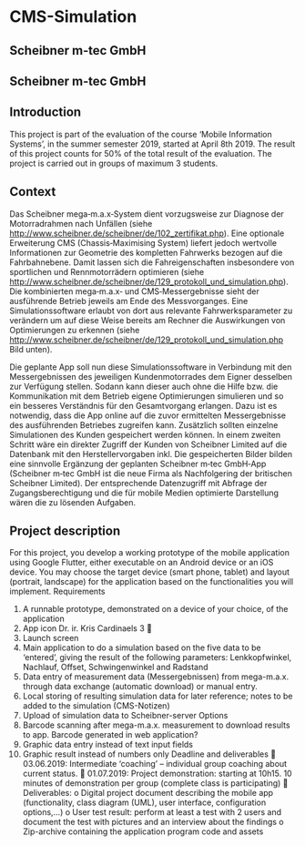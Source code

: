 # CMS-Simulation
## Scheibner m‐tec GmbH
## Scheibner m‐tec GmbH

## Introduction
This project is part of the evaluation of the course ‘Mobile Information Systems’, in the summer semester
2019, started at April 8th 2019. The result of this project counts for 50% of the total result of the
evaluation.
The project is carried out in groups of maximum 3 students.

## Context
Das Scheibner mega‐m.a.x‐System dient vorzugsweise zur Diagnose der Motorradrahmen nach Unfällen
(siehe http://www.scheibner.de/scheibner/de/102_zertifikat.php). Eine optionale Erweiterung CMS
(Chassis‐Maximising System) liefert jedoch wertvolle Informationen zur Geometrie des kompletten
Fahrwerks bezogen auf die Fahrbahnebene. Damit lassen sich die Fahreigenschaften insbesondere von
sportlichen und Rennmotorrädern optimieren (siehe
http://www.scheibner.de/scheibner/de/129_protokoll_und_simulation.php).
Die kombinierten mega‐m.a.x‐ und CMS‐Messergebnisse sieht der ausführende Betrieb jeweils am Ende
des Messvorganges. Eine Simulationssoftware erlaubt von dort aus relevante Fahrwerksparameter zu
verändern um auf diese Weise bereits am Rechner die Auswirkungen von Optimierungen zu erkennen
(siehe http://www.scheibner.de/scheibner/de/129_protokoll_und_simulation.php Bild unten).

Die geplante App soll nun diese Simulationssoftware in Verbindung mit den Messergebnissen des
jeweiligen Kundenmotorrades dem Eigner desselben zur Verfügung stellen. Sodann kann dieser auch
ohne die Hilfe bzw. die Kommunikation mit dem Betrieb eigene Optimierungen simulieren und so ein
besseres Verständnis für den Gesamtvorgang erlangen.
Dazu ist es notwendig, dass die App online auf die zuvor ermittelten Messergebnisse des ausführenden
Betriebes zugreifen kann. Zusätzlich sollten einzelne Simulationen des Kunden gespeichert werden
können.
In einem zweiten Schritt wäre ein direkter Zugriff der Kunden von Scheibner Limited auf die Datenbank
mit den Herstellervorgaben inkl. Die gespeicherten Bilder bilden eine sinnvolle Ergänzung der geplanten
Scheibner m‐tec GmbH‐App (Scheibner m‐tec GmbH ist die neue Firma als Nachfolgering der britischen
Scheibner Limited). Der entsprechende Datenzugriff mit Abfrage der Zugangsberechtigung und die für
mobile Medien optimierte Darstellung wären die zu lösenden Aufgaben.
## Project description
For this project, you develop a working prototype of the mobile application using Google Flutter, either
executable on an Android device or an iOS device. You may choose the target device (smart phone, tablet)
and layout (portrait, landscape) for the application based on the functionalities you will implement.
Requirements
1. A runnable prototype, demonstrated on a device of your choice, of the application
2. App icon
Dr. ir. Kris Cardinaels
3 
3. Launch screen
4. Main application to do a simulation based on the five data to be ‘entered’, giving the result of the
following parameters: Lenkkopfwinkel, Nachlauf, Offset, Schwingenwinkel and Radstand
5. Data entry of measurement data (Messergebnissen) from mega-m.a.x. through data exchange
(automatic download) or manual entry.
6. Local storing of resulting simulation data for later reference; notes to be added to the simulation
(CMS-Notizen)
7. Upload of simulation data to Scheibner-server
Options
1. Barcode scanning after mega-m.a.x. measurement to download results to app. Barcode generated
in web application?
2. Graphic data entry instead of text input fields
3. Graphic result instead of numbers only
Deadline and deliverables
 03.06.2019: Intermediate ‘coaching’ – individual group coaching about current status.
 01.07.2019: Project demonstration: starting at 10h15. 10 minutes of demonstration per group
(complete class is participating)
 Deliverables:
o Digital project document describing the mobile app (functionality, class diagram (UML),
user interface, configuration options,…)
o User test result: perform at least a test with 2 users and document the test with pictures
and an interview about the findings
o Zip-archive containing the application program code and assets